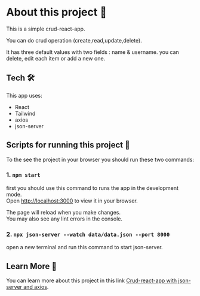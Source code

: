 # About this project :herb:

This is a simple crud-react-app.

You can do crud operation (create,read,update,delete).

It has three default values with two fields : name & username. you can delete, edit each item or add a new one.

## Tech :hammer_and_wrench:
This app uses:
- React
- Tailwind
- axios
- json-server

## Scripts for running this project :pencil:
To the see the project in your browser you should run these two commands:

### 1. `npm start`

first you should use this command to runs the app in the development mode.\
Open [http://localhost:3000](http://localhost:3000) to view it in your browser.

The page will reload when you make changes.\
You may also see any lint errors in the console.

### 2. `npx json-server --watch data/data.json --port 8000`
open a new terminal and run this command to start json-server.


## Learn More :open_book:

You can learn more about this project in this link [Crud-react-app with json-server and axios](https://dev.to/negin/crud-react-app-with-json-server-and-axios-142c).
